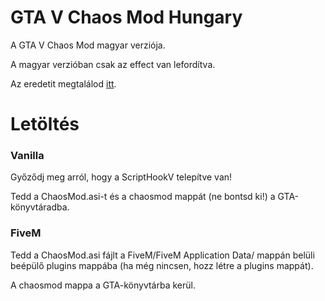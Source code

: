 # GTA V Chaos Mod Hungary
A GTA V Chaos Mod magyar verziója.

A magyar verzióban csak az effect van lefordítva.

Az eredetit megtalálod [itt](https://www.gta5-mods.com/scripts/chaos-mod-v-beta).

# Letöltés
### Vanilla

Győződj meg arról, hogy a ScriptHookV telepítve van!

Tedd a ChaosMod.asi-t és a chaosmod mappát (ne bontsd ki!) a GTA-könyvtáradba.

### FiveM

Tedd a ChaosMod.asi fájlt a FiveM/FiveM Application Data/ mappán belüli beépülő plugins mappába (ha még nincsen, hozz létre a plugins mappát).

A chaosmod mappa a GTA-könyvtárba kerül.
